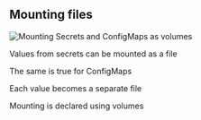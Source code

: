 ## Mounting files

![Mounting Secrets and ConfigMaps as volumes](120_kubernetes/12_volumes/files.drawio.svg) <!-- .element: style="float: right; width: 30%;" -->

Values from secrets can be mounted as a file

The same is true for ConfigMaps

Each value becomes a separate file

Mounting is declared using volumes
